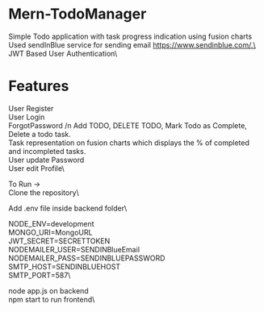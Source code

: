 # Mern-TodoManager 

Simple Todo application with task progress indication using fusion charts\
Used sendInBlue service for sending email https://www.sendinblue.com/.\
JWT Based User Authentication\

# Features
User Register\
User Login\
ForgotPassword /n
Add TODO, DELETE TODO, Mark Todo as Complete, Delete a todo task.\
Task representation on fusion charts which displays the % of completed and incompleted tasks.\
User update Password\
User edit Profile\


To Run ->\
Clone the repository\

Add .env file inside backend folder\

NODE_ENV=development\
MONGO_URI=MongoURL\
JWT_SECRET=SECRETTOKEN\
NODEMAILER_USER=SENDINBlueEmail\
NODEMAILER_PASS=SENDINBLUEPASSWORD\
SMTP_HOST=SENDINBLUEHOST\
SMTP_PORT=587\

node app.js on backend\
npm start to run frontend\



